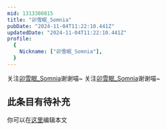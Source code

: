 ```yaml
---
mid: 1313300815
title: "卯雪眠_Somnia"
pubDate: "2024-11-04T11:22:10.441Z"
updatedDate: "2024-11-04T11:22:10.441Z"
profile:
  {
    Nickname: ["卯雪眠_Somnia"],
  }
---
```


关注[卯雪眠_Somnia](https://space.bilibili.com/1313300815)谢谢喵~ 关注[卯雪眠_Somnia](https://space.bilibili.com/1313300815)谢谢喵~

## 此条目有待补充
你可以在[这里](https://github.com/Yuhanawa/VTuber.ICU-Content/edit/master/v/卯雪眠_Somnia/index.md)编辑本文
